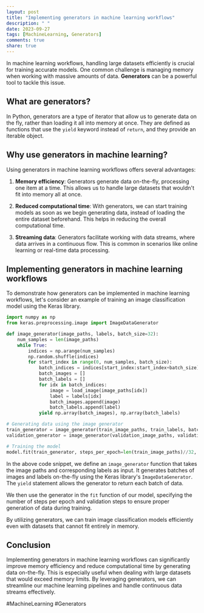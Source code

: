 ```yaml
---
layout: post
title: "Implementing generators in machine learning workflows"
description: " "
date: 2023-09-27
tags: [MachineLearning, Generators]
comments: true
share: true
---
```


In machine learning workflows, handling large datasets efficiently is crucial for training accurate models. One common challenge is managing memory when working with massive amounts of data. **Generators** can be a powerful tool to tackle this issue.

## What are generators?

In Python, generators are a type of iterator that allow us to generate data on the fly, rather than loading it all into memory at once. They are defined as functions that use the `yield` keyword instead of `return`, and they provide an iterable object.

## Why use generators in machine learning?

Using generators in machine learning workflows offers several advantages:

1. **Memory efficiency**: Generators generate data on-the-fly, processing one item at a time. This allows us to handle large datasets that wouldn't fit into memory all at once.

2. **Reduced computational time**: With generators, we can start training models as soon as we begin generating data, instead of loading the entire dataset beforehand. This helps in reducing the overall computational time.

3. **Streaming data**: Generators facilitate working with data streams, where data arrives in a continuous flow. This is common in scenarios like online learning or real-time data processing.

## Implementing generators in machine learning workflows

To demonstrate how generators can be implemented in machine learning workflows, let's consider an example of training an image classification model using the Keras library.

```python
import numpy as np
from keras.preprocessing.image import ImageDataGenerator

def image_generator(image_paths, labels, batch_size=32):
    num_samples = len(image_paths)
    while True:
        indices = np.arange(num_samples)
        np.random.shuffle(indices)
        for start_index in range(0, num_samples, batch_size):
            batch_indices = indices[start_index:start_index+batch_size]
            batch_images = []
            batch_labels = []
            for idx in batch_indices:
                image = load_image(image_paths[idx])
                label = labels[idx]
                batch_images.append(image)
                batch_labels.append(label)
            yield np.array(batch_images), np.array(batch_labels)

# Generating data using the image generator
train_generator = image_generator(train_image_paths, train_labels, batch_size=32)
validation_generator = image_generator(validation_image_paths, validation_labels, batch_size=32)

# Training the model
model.fit(train_generator, steps_per_epoch=len(train_image_paths)//32, epochs=10, validation_data=validation_generator, validation_steps=len(validation_image_paths)//32)
```

In the above code snippet, we define an `image_generator` function that takes the image paths and corresponding labels as input. It generates batches of images and labels on-the-fly using the Keras library's `ImageDataGenerator`. The `yield` statement allows the generator to return each batch of data.

We then use the generator in the `fit` function of our model, specifying the number of steps per epoch and validation steps to ensure proper generation of data during training.

By utilizing generators, we can train image classification models efficiently even with datasets that cannot fit entirely in memory.

## Conclusion

Implementing generators in machine learning workflows can significantly improve memory efficiency and reduce computational time by generating data on-the-fly. This is especially useful when dealing with large datasets that would exceed memory limits. By leveraging generators, we can streamline our machine learning pipelines and handle continuous data streams effectively.

#MachineLearning #Generators